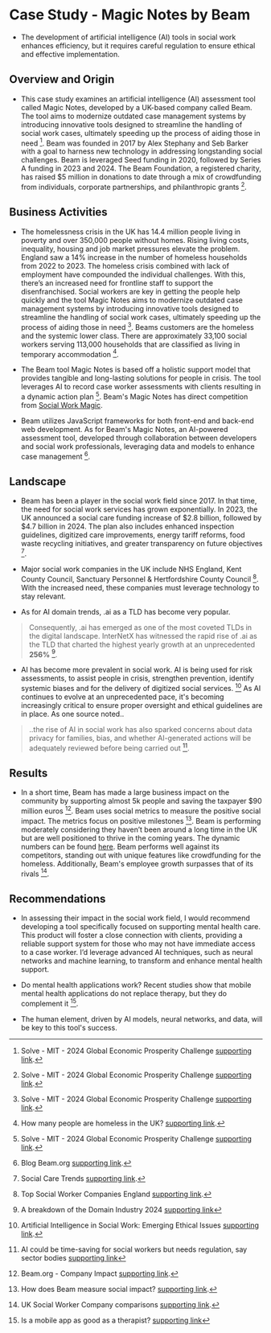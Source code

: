 # Case Study - Magic Notes by Beam

* The development of artificial intelligence (AI) tools in social work enhances efficiency, but it requires careful regulation to ensure ethical and effective implementation.

## Overview and Origin

* This case study examines an artificial intelligence (AI) assessment tool called Magic Notes, developed by a UK-based company called Beam. The tool aims to modernize outdated case management systems by introducing innovative tools designed to streamline the handling of social work cases, ultimately speeding up the process of aiding those in need [^1]. Beam was founded in 2017 by Alex Stephany and Seb Barker with a goal to harness new technology in addressing longstanding social challenges. Beam is leveraged Seed funding in 2020, followed by Series A funding in 2023 and 2024. The Beam Foundation, a registered charity, has raised $5 million in donations to date through a mix of crowdfunding from individuals, corporate partnerships, and philanthropic grants [^1].

## Business Activities

* The homelessness crisis in the UK has 14.4 million people living in poverty and over 350,000 people without homes. Rising living costs, inequality, housing and job market pressures elevate the problem. England saw a 14% increase in the number of homeless households from 2022 to 2023. The homeless crisis combined with lack of employment have compounded the individual challenges. With this, there’s an increased need for frontline staff to support the disenfranchised. Social workers are key in getting the people help quickly and the tool Magic Notes aims to modernize outdated case management systems by introducing innovative tools designed to streamline the handling of social work cases, ultimately speeding up the process of aiding those in need [^1]. Beams customers are the homeless and the systemic lower class. There are approximately 33,100 social workers serving 113,000 households that are classified as living in temporary accommodation [^2].

* The Beam tool Magic Notes is based off a holistic support model that provides tangible and long-lasting solutions for people in crisis. The tool leverages AI to record case worker assessments with clients resulting in a dynamic action plan [^1]. Beam's Magic Notes has direct competition from [Social Work Magic](https://www.socialworkmagic.com/).

* Beam utilizes JavaScript frameworks for both front-end and back-end web development. As for Beam's Magic Notes, an AI-powered assessment tool, developed through collaboration between developers and social work professionals, leveraging data and models to enhance case management [^3].

## Landscape

* Beam has been a player in the social work field since 2017. In that time, the need for social work services has grown exponentially. In 2023, the UK announced a social care funding increase of $2.8 billion, followed by $4.7 billion in 2024. The plan also includes enhanced inspection guidelines, digitized care improvements, energy tariff reforms, food waste recycling initiatives, and greater transparency on future objectives [^4].

* Major social work companies in the UK include NHS England, Kent County Council, Sanctuary Personnel & Hertfordshire County Council [^5]. With the increased need, these companies must leverage technology to stay relevant.

* As for AI domain trends, .ai as a TLD has become very popular.

> Consequently, .ai has emerged as one of the most coveted TLDs in the digital landscape. InterNetX has witnessed the rapid rise of .ai as the TLD that charted the highest yearly growth at an unprecedented **256%** [^6].

* AI has become more prevalent in social work. AI is being used for risk assessments, to assist people in crisis, strengthen prevention, identify systemic biases and for the delivery of digitized social services. [^7] As AI continues to evolve at an unprecedented pace, it's becoming increasingly critical to ensure proper oversight and ethical guidelines are in place. As one source noted..

> ..the rise of AI in social work has also sparked concerns about data privacy for families, bias, and whether AI-generated actions will be adequately reviewed before being carried out [^8].

## Results

* In a short time, Beam has made a large business impact on the community by supporting almost 5k people and saving the taxpayer $90 million euros [^9]. Beam uses social metrics to measure the positive social impact. The metrics focus on positive milestones [^10]. Beam is performing moderately considering they haven’t been around a long time in the UK but are well positioned to thrive in the coming years. The dynamic numbers can be found [here](https://beam.org/company-impact). Beam performs well against its competitors, standing out with unique features like crowdfunding for the homeless. Additionally, Beam's employee growth surpasses that of its rivals [^11].

## Recommendations

* In assessing their impact in the social work field, I would recommend developing a tool specifically focused on supporting mental health care. This product will foster a close connection with clients, providing a reliable support system for those who may not have immediate access to a case worker. I’d leverage advanced AI techniques, such as neural networks and machine learning, to transform and enhance mental health support.

* Do mental health applications work? Recent studies show that mobile mental health applications do not replace therapy, but they do complement it [^12].

* The human element, driven by AI models, neural networks, and data, will be key to this tool's success.

[^1]: Solve - MIT - 2024 Global Economic Prosperity Challenge [supporting link](https://solve.mit.edu/challenges/2024-global-economic-prosperity-challenge/solutions/88194).

[^2]: How many people are homeless in the UK? [supporting link](https://www.bigissue.com/news/housing/how-many-people-are-homeless-in-the-uk-and-what-can-you-do-about-it/).

[^3]: Blog Beam.org [supporting link](https://blog.beam.org/).

[^4]: Social Care Trends [supporting link](https://www.charecruitment.com/blog/2022/12/social-care-trends-to-watch-out-for-in-2023?source=google.com).

[^5]: Top Social Worker Companies England [supporting link]([https://www.glassdoor.com/Explore/top-social-worker-companies-england_IO.4,17_IL.28,35_IS7287.htm](https://www.glassdoor.com/Explore/top-social-worker-companies-england_IO.4,17_IL.28,35_IS7287.htm)).

[^6]: A breakdown of the Domain Industry 2024 [supporting link]( https://circleid.com/posts/20240320-a-breakdown-of-the-domain-industry-2024#:~:text=ai%20has%20emerged%20as%20one,the%20high%20international%20demand%20for%20.)

[^7]: Artificial Intelligence in Social Work: Emerging Ethical Issues [supporting link]([https://jswve.org/volume-20/issue-2/item-05/#:~:text=AI%20is%20being%20used%20to,service%20outcomes%2C%20among%20other%20uses](https://jswve.org/volume-20/issue-2/item-05/#:~:text=AI%20is%20being%20used%20to,service%20outcomes%2C%20among%20other%20uses)).

[^8]: AI could be time-saving for social workers but needs regulation, say sector bodies [supporting link](https://www.communitycare.co.uk/2024/10/04/ai-could-be-time-saving-for-social-workers-but-needs-regulation-say-sector-bodies/)

[^9]: Beam.org - Company Impact [supporting link](https://beam.org/company-impact).

[^10]: How does Beam measure social impact? [supporting link](https://help.beam.org/en/articles/2794725-how-does-beam-measure-social-impact).

[^11]: UK Social Worker Company comparisons [supporting link](https://growjo.com/company/BEAM).

[^12]: Is a mobile app as good as a therapist? [supporting link]([https://www.health.harvard.edu/blog/is-a-mobile-app-as-good-as-a-therapist-202202072683](https://www.health.harvard.edu/blog/is-a-mobile-app-as-good-as-a-therapist-202202072683))